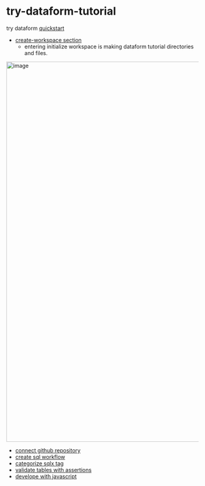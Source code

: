 # try-dataform-tutorial
try dataform [quickstart](https://cloud.google.com/dataform/docs/quickstart-create-workflow)

* [create-workspace section](https://cloud.google.com/dataform/docs/quickstart-create-workflow#create-workspace)
  * entering initialize workspace is making dataform tutorial directories and files.
<img width="995" alt="image" src="https://user-images.githubusercontent.com/53423344/209895320-7ff63f96-3e12-449f-8790-cf286b269eb5.png">

* [connect github repository](https://cloud.google.com/dataform/docs/connect-repository)
* [create sql workflow](https://cloud.google.com/dataform/docs/sql-workflows)
* [categorize sqlx tag](https://cloud.google.com/dataform/docs/tags)
* [validate tables with assertions](https://cloud.google.com/dataform/docs/assertions)
* [develope with javascript](https://cloud.google.com/dataform/docs/develop-workflows-js)
